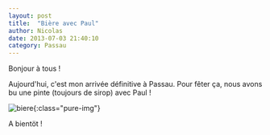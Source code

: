 ```yaml
---
layout: post
title:  "Bière avec Paul"
author: Nicolas
date: 2013-07-03 21:40:10
category: Passau
---
```


Bonjour à tous !

Aujourd'hui, c'est mon arrivée définitive à Passau.
Pour fêter ça, nous avons bu une pinte (toujours de
sirop) avec Paul !

![biere]({{site.url}}/img/biere.jpg){:class="pure-img"}

A bientöt !


